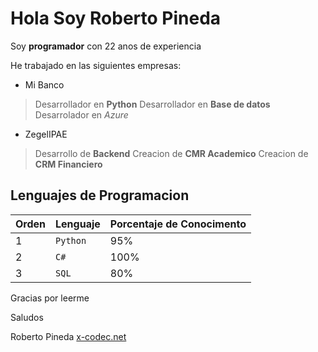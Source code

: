 # Hola Soy Roberto Pineda

Soy **programador** con 22 anos de experiencia

He trabajado en las siguientes empresas:
- Mi Banco
> Desarrollador en **Python**
> Desarrollador en **Base de datos**
> Desarrolador en *Azure*

- ZegelIPAE
> Desarrollo de **Backend**
> Creacion de **CMR Academico**
> Creacion de **CRM Financiero**

## Lenguajes de Programacion

|Orden|Lenguaje|Porcentaje de Conocimento|
|----------------|-------------------------------|-----------------------------|
|1|`Python`|95% |
|2|`C#`  |100% |
|3|`SQL`|80%|

Gracias por leerme

Saludos

Roberto Pineda
[x-codec.net](https://www.x-code.net)
